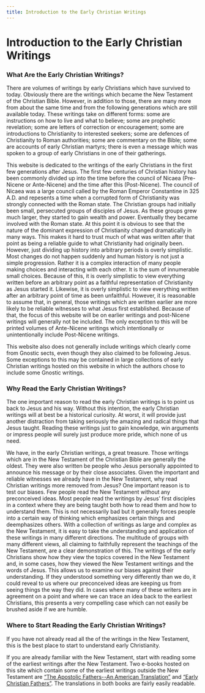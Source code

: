 ```yaml
---
title: Introduction to the Early Christian Writings
---
```


# Introduction to the Early Christian Writings

### What Are the Early Christian Writings?

There are volumes of writings by early Christians which have survived to today. Obviously there are the writings which became the New Testament of the Christian Bible. However, in addition to those, there are many more from about the same time and from the following generations which are still available today. These writings take on different forms: some are instructions on how to live and what to believe; some are prophetic revelation; some are letters of correction or encouragement; some are introductions to Christianity to interested seekers; some are defences of Christianity to Roman authorities; some are commentary on the Bible; some are accounts of early Christian martyrs; there is even a message which was spoken to a group of early Christians in one of their gatherings.

This website is dedicated to the writings of the early Christians in the first few generations after Jesus. The first few centuries of Christian history has been commonly divided up into the time before the council of Nicaea (Pre-Nicene or Ante-Nicene) and the time after this (Post-Nicene). The council of Nicaea was a large council called by the Roman Emperor Constantine in 325 A.D. and repesents a time when a corrupted form of Christianity was strongly connected with the Roman state. The Christian groups had initially been small, persecuted groups of disciples of Jesus. As these groups grew much larger, they started to gain wealth and power. Eventually they became involved with the Roman state. At this point it is obvious to see that the nature of the dominant expression of Christianity changed dramatically in many ways. This makes it hard to trust much of what was written after that point as being a reliable guide to what Christianity had originally been. However, just dividing up history into arbitrary periods is overly simplistic. Most changes do not happen suddenly and human history is not just a simple progression. Rather it is a complex interaction of many people making choices and interacting with each other. It is the sum of innumerable small choices. Because of this, it is overly simplistic to view everything written before an arbitrary point as a faithful representation of Christianity as Jesus started it. Likewise, it is overly simplistic to view everything written after an arbitrary point of time as been unfaithful. However, it is reasonable to assume that, in general, those writings which are written earlier are more likely to be reliable witnesses to what Jesus first established. Because of that, the focus of this website will be on earlier writings and post-Nicene writings will generally not be included. The only exception to this will be printed volumes of Ante-Nicene writings which intentionally or unintentionally include Post-Nicene writings.

This website also does not generally include writings which clearly come from Gnostic sects, even though they also claimed to be following Jesus. Some exceptions to this may be contained in large collections of early Christian writings hosted on this website in which the authors chose to include some Gnostic writings.

### Why Read the Early Christian Writings?

The one important reason to read the early Christian writings is to point us back to Jesus and his way. Without this intention, the early Christian writings will at best be a historical curiosity. At worst, it will provide just another distraction from taking seriously the amazing and radical things that Jesus taught. Reading these writings just to gain knowledge, win arguments or impress people will surely just produce more pride, which none of us need.

We have, in the early Christian writings, a great treasure. Those writings which are in the New Testament of the Christian Bible are generally the oldest. They were also written be people who Jesus personally appointed to announce his message or by their close associates. Given the important and reliable witnesses we already have in the New Testament, why read Christian writings more removed from Jesus? One important reason is to test our biases. Few people read the New Testament without any preconceived ideas. Most people read the writings by Jesus’ first disciples in a context where they are being taught both how to read them and how to understand them. This is not necessarily bad but it generally forces people into a certain way of thinking which emphasizes certain things and deemphasizes others. With a collection of writings as large and complex as the New Testament, it is easy to take the understanding and application of these writings in many different directions. The multitude of groups with many different views, all claiming to faithfully represent the teachings of the New Testament, are a clear demonstration of this. The writings of the early Christians show how they view the topics covered in the New Testament and, in some cases, how they viewed the New Testament writings and the words of Jesus. This allows us to examine our biases against their understanding. If they understood something very differently than we do, it could reveal to us where our preconceived ideas are keeping us from seeing things the way they did. In cases where many of these writers are in agreement on a point and where we can trace an idea back to the earliest Christians, this presents a very compelling case which can not easily be brushed aside if we are humble.

### Where to Start Reading the Early Christian Writings?

If you have not already read all the of the writings in the New Testament, this is the best place to start to understand early Christianity.

If you are already familiar with the New Testament, start with reading some of the earliest writings after the New Testament. Two e-books hosted on this site which contain some of the earliest writings outside the New Testament are [“The Apostolic Fathers--An American Translation”](eng/goodspeedapostolicfathers.html) and [“Early Christian Fathers”](eng/ecf.html). The translations in both books are fairly easily readable.
